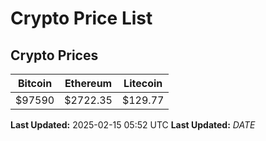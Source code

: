 # Crypto Price List

## Crypto Prices
| Bitcoin | Ethereum | Litecoin |
| ------- | -------- | -------- |
| $97590 | $2722.35 | $129.77 |
**Last Updated:** 2025-02-15 05:52 UTC
**Last Updated:** $DATE$
